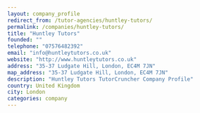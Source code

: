 ```yaml
---
layout: company_profile
redirect_from: /tutor-agencies/huntley-tutors/
permalink: /companies/huntley-tutors/
title: "Huntley Tutors"
founded: ""
telephone: "07576482392"
email: "info@huntleytutors.co.uk"
website: "http://www.huntleytutors.co.uk"
address: "35-37 Ludgate Hill, London, EC4M 7JN"
map_address: "35-37 Ludgate Hill, London, EC4M 7JN"
description: "Huntley Tutors TutorCruncher Company Profile"
country: United Kingdom
city: London
categories: company
---
```


